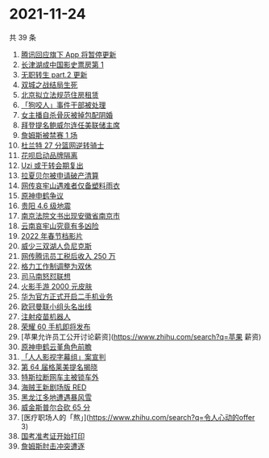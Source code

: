 # 2021-11-24

共 39 条

<!-- BEGIN -->
<!-- 最后更新时间 Wed Nov 24 2021 19:05:27 GMT+0800 (China Standard Time) -->

1. [腾讯回应旗下 App 将暂停更新](https://www.zhihu.com/search?q=腾讯)
1. [长津湖成中国影史票房第 1](https://www.zhihu.com/search?q=长津湖)
1. [无职转生 part.2 更新](https://www.zhihu.com/search?q=无职转生)
1. [双城之战结局生死](https://www.zhihu.com/search?q=双城之战)
1. [北京拟立法规范住房租赁](https://www.zhihu.com/search?q=北京租房)
1. [「狗咬人」事件干部被处理](https://www.zhihu.com/search?q=狗咬人)
1. [女主播自杀骨灰被掉包配阴婚](https://www.zhihu.com/search?q=女主播自杀)
1. [拜登提名鲍威尔连任美联储主席](https://www.zhihu.com/search?q=鲍威尔)
1. [詹姆斯被禁赛 1 场](https://www.zhihu.com/search?q=詹姆斯)
1. [杜兰特 27 分篮网逆转骑士](https://www.zhihu.com/search?q=篮网)
1. [花呗启动品牌隔离](https://www.zhihu.com/search?q=花呗)
1. [Uzi 或于转会期复出](https://www.zhihu.com/search?q=uzi)
1. [拉夏贝尔被申请破产清算](https://www.zhihu.com/search?q=拉夏贝尔)
1. [网传哀牢山遇难者仅备塑料雨衣](https://www.zhihu.com/search?q=云南哀牢山)
1. [原神申鹤争议](https://www.zhihu.com/search?q=原神)
1. [贵阳 4.6 级地震](https://www.zhihu.com/search?q=贵阳地震)
1. [南京法院文书出现安徽省南京市](https://www.zhihu.com/search?q=安徽省南京市)
1. [云南哀牢山究竟有多凶险](https://www.zhihu.com/search?q=云南哀牢山)
1. [2022 年春节档影片](https://www.zhihu.com/search?q=春节档影片)
1. [威少三双湖人负尼克斯](https://www.zhihu.com/search?q=湖人)
1. [网传腾讯员工税后收入 250 万](https://www.zhihu.com/search?q=腾讯员工)
1. [格力工作制调整为双休](https://www.zhihu.com/search?q=格力)
1. [司马南怒怼联想](https://www.zhihu.com/search?q=司马南)
1. [火影手游 2000 元皮肤](https://www.zhihu.com/search?q=火影忍者)
1. [华为官方正式开启二手机业务](https://www.zhihu.com/search?q=华为二手机)
1. [欧冠曼联小组头名出线](https://www.zhihu.com/search?q=曼联)
1. [注射疫苗机器人](https://www.zhihu.com/search?q=疫苗机器人)
1. [荣耀 60 手机即将发布](https://www.zhihu.com/search?q=荣耀60)
1. [苹果允许员工公开讨论薪资](https://www.zhihu.com/search?q=苹果 薪资)
1. [原神申鹤云堇角色前瞻](https://www.zhihu.com/search?q=原神)
1. [「人人影视字幕组」案宣判](https://www.zhihu.com/search?q=人人影视)
1. [第 64 届格莱美提名揭晓](https://www.zhihu.com/search?q=格莱美)
1. [特斯拉断网车主被锁车外](https://www.zhihu.com/search?q=特斯拉断网)
1. [海贼王新剧场版 RED](https://www.zhihu.com/search?q=海贼王)
1. [黑龙江多地遭遇暴风雪](https://www.zhihu.com/search?q=黑龙江暴雪)
1. [威金斯普尔合砍 65 分](https://www.zhihu.com/search?q=勇士)
1. [医疗职场人的「熬」](https://www.zhihu.com/search?q=令人心动的offer 3)
1. [国考准考证开始打印](https://www.zhihu.com/search?q=国考准考证)
1. [詹姆斯肘击冲突遭逐](https://www.zhihu.com/search?q=詹姆斯)

<!-- END -->
